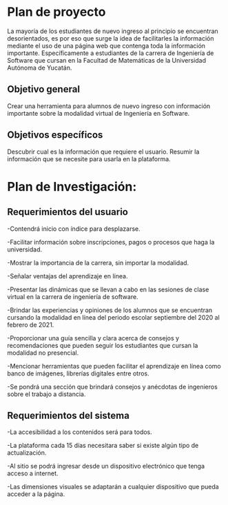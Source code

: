 # Plan de proyecto

La mayoría de los estudiantes de nuevo ingreso al principio se encuentran desorientados, es por eso que surge la idea de facilitarles la información mediante el uso de una página web que contenga toda la información importante. 
Específicamente a estudiantes de la carrera de Ingeniería de Software que cursan en la Facultad de Matemáticas de la Universidad Autónoma de Yucatán.

## Objetivo general
Crear una herramienta para alumnos de nuevo ingreso con información importante sobre la modalidad virtual de Ingeniería en Software.
## Objetivos específicos
Descubrir cual es la información que requiere el usuario.
Resumir la información que se necesite para usarla en la plataforma.

# Plan de Investigación: 
## Requerimientos del usuario
-Contendrá inicio con índice para desplazarse.

-Facilitar información sobre inscripciones, pagos o procesos que haga la universidad. 

-Mostrar la importancia de la carrera, sin importar la modalidad.

-Señalar ventajas del aprendizaje en línea.

-Presentar las dinámicas que se llevan a cabo en las sesiones de clase virtual en la carrera de ingeniería de software.

-Brindar las experiencias y opiniones de los alumnos que se encuentran cursando la modalidad en línea del periodo escolar septiembre del 2020 al febrero de 2021.

-Proporcionar una guía sencilla y clara acerca de consejos y recomendaciones que pueden seguir los estudiantes que cursan la modalidad no presencial.

-Mencionar herramientas que pueden facilitar el aprendizaje en línea como banco de imágenes, librerías digitales entre otros.

-Se pondrá una sección que brindará consejos y anécdotas de ingenieros sobre el trabajo a distancia.

## Requerimientos del sistema 
-La accesibilidad a los contenidos será para todos.

-La plataforma cada 15 días necesitara saber si existe algún tipo de actualización.

-Al sitio se podrá ingresar desde un dispositivo electrónico que tenga acceso a internet.

-Las dimensiones visuales se adaptarán a cualquier dispositivo que pueda acceder a la página.
